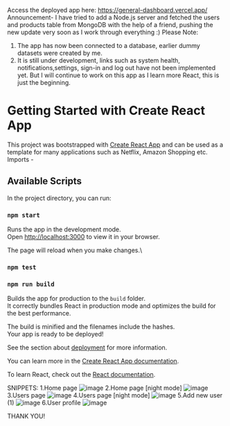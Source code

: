 Access the deployed app here: https://general-dashboard.vercel.app/
Announcement- 
I have tried to add a Node.js server and fetched the users and products table from MongoDB with the help of a friend, pushing the new update very soon as I work through everything :)
Please Note:
1. The app has now been connected to a database, earlier dummy datasets were created by me.
2. It is still under development, links such as system health, notifications,settings, sign-in and log out have not been implemented yet. But I will continue to work on this app as I learn more React, this is just the beginning.

# Getting Started with Create React App

This project was bootstrapped with [Create React App](https://github.com/facebook/create-react-app) and can be used as a template for many applications such as Netflix, Amazon Shopping etc.
Imports - 

## Available Scripts

In the project directory, you can run:

### `npm start`

Runs the app in the development mode.\
Open [http://localhost:3000](http://localhost:3000) to view it in your browser.

The page will reload when you make changes.\
### `npm test`

### `npm run build`

Builds the app for production to the `build` folder.\
It correctly bundles React in production mode and optimizes the build for the best performance.

The build is minified and the filenames include the hashes.\
Your app is ready to be deployed!

See the section about [deployment](https://facebook.github.io/create-react-app/docs/deployment) for more information.




You can learn more in the [Create React App documentation](https://facebook.github.io/create-react-app/docs/getting-started).

To learn React, check out the [React documentation](https://reactjs.org/).

SNIPPETS:
1.Home page
![image](https://user-images.githubusercontent.com/92806875/177029232-8773de30-e0ac-4987-9322-23c04acbd889.png)
2.Home page [night mode]
![image](https://user-images.githubusercontent.com/92806875/177029251-4ad279f1-a11c-4eee-9682-de0b012a2f5b.png)
3.Users page
![image](https://user-images.githubusercontent.com/92806875/177029273-4788e82b-bf30-4524-8cb1-2c433728de9a.png)
4.Users page [night mode]
![image](https://user-images.githubusercontent.com/92806875/177029287-2b770477-aa70-461b-b9d8-d06e0fb4bbdc.png)
5.Add new user (1)
![image](https://user-images.githubusercontent.com/92806875/177029307-0801d135-d0d2-4df4-9fb4-a0e67e3d8474.png)
6.User profile
![image](https://user-images.githubusercontent.com/92806875/177029337-df02b8d0-f064-41e7-8492-addfd4f5744f.png)


THANK YOU!
